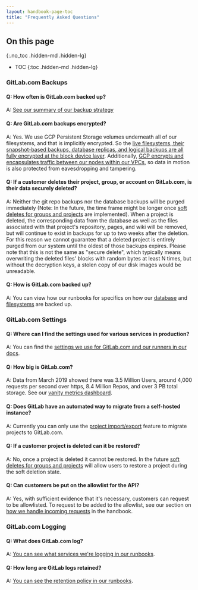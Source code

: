 ```yaml
---
layout: handbook-page-toc
title: "Frequently Asked Questions"
---
```


## On this page
{:.no_toc .hidden-md .hidden-lg}

- TOC
{:toc .hidden-md .hidden-lg}

### GitLab.com Backups

#### Q: How often is GitLab.com backed up?

A: [See our summary of our backup strategy](../production#backups)

#### Q: Are GitLab.com backups encrypted?

A: Yes. We use GCP Persistent Storage volumes underneath all of our filesystems, and that is implicitly encrypted. So the [live filesystems, their snapshot-based backups, database replicas, and logical backups are all fully encrypted at the block device layer](https://cloud.google.com/security/encryption-at-rest/default-encryption/#encryption_of_data_at_rest). Additionally, [GCP encrypts and encapsulates traffic between our nodes within our VPCs](https://cloud.google.com/security/encryption-in-transit/#encryption_in_transit_by_default), so data in motion is also protected from eavesdropping and tampering.

#### Q: If a customer deletes their project, group, or account on GitLab.com, is their data securely deleted?

A: Neither the git repo backups nor the database backups will be purged immediately (Note: In the future, the time frame might be longer once [soft deletes for groups and projects](https://gitlab.com/gitlab-org/gitlab/issues/33257) are implemented). When a project is deleted, the corresponding data from the database as well as the files associated with that project's repository, pages, and wiki will be removed, but will continue to exist in backups for up to two weeks after the deletion. For this reason we cannot guarantee that a deleted project is entirely purged from our system until the oldest of those backups expires. Please note that this is not the same as "secure delete", which typically means overwriting the deleted files' blocks with random bytes at least N times, but without the decryption keys, a stolen copy of our disk images would be unreadable.

#### Q: How is GitLab.com backed up?

A: You can view how our runbooks for specifics on how our [database](https://gitlab.com/gitlab-com/runbooks/blob/master/howto/using-wale-gpg.md) and [filesystems](https://gitlab.com/gitlab-com/runbooks/blob/master/howto/gcp-snapshots.md) are backed up.

### GitLab.com Settings 

#### Q: Where can I find the settings used for various services in production?

A: You can find the [settings we use for GitLab.com and our runners in our docs](https://docs.gitlab.com/ee/user/gitlab_com/).

#### Q: How big is GitLab.com?

A: Data from March 2019 showed there was 3.5 Million Users, around 4,000 requests per second over https, 8.4 Million Repos, and over 3 PB total storage. See our [vanity metrics dashboard](https://dashboards.gitlab.com/d/ZwfWfY2iz/vanity-metrics-dashboard?orgId=1).

#### Q: Does GitLab have an automated way to migrate from a self-hosted instance?

A: Currently you can only use the [project import/export](https://docs.gitlab.com/ee/user/project/settings/import_export.html) feature to migrate projects to GitLab.com.

#### Q: If a customer project is deleted can it be restored?

A: No, once a project is deleted it cannot be restored. In the future [soft deletes for groups and projects](https://gitlab.com/gitlab-org/gitlab/issues/33257) will allow users to restore a project during the soft deletion state.

#### Q: Can customers be put on the allowlist for the API?

A: Yes, with sufficient evidence that it's necessary, customers can request to be allowlisted. To request to be added to the allowlist, see our section on [how we handle incoming requests](../production#incoming-requests-of-the-infrastructure-team) in the handbook.

### GitLab.com Logging

#### Q: What does GitLab.com log? 

A: [You can see what services we're logging in our runbooks](https://gitlab.com/gitlab-com/runbooks/tree/master/logging/doc#what-are-we-logging).

#### Q: How long are GitLab logs retained? 

A: [You can see the retention policy in our runbooks](https://gitlab.com/gitlab-com/runbooks/tree/master/logging/doc#retention).


